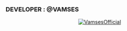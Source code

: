 ### DEVELOPER : @VAMSES
</p>
<p align="center"> <a href="https://vamsesofficial.github.io"> <img src="https://readme-typing-svg.herokuapp.com?size=15&width=150&lines=Created+By+Agus" alt="VamsesOfficial" /> </a> </p>
